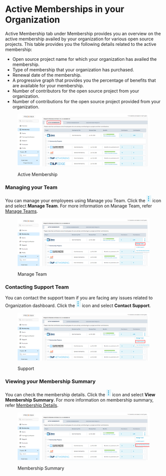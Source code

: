 # Active Memberships in your Organization

Active Membership tab under Membership provides you an overview on the active membership availed by your organization for various open source projects. This table provides you the following details related to the active membership:

* Open source project name for which your organization has availed the membership.
* Type of membership that your organization has purchased.
* Renewal date of the membership.
* A progressive graph that provides you the percentage of benefits that are available for your membership.
* Number of contributors for the open source project from your organization.
* Number of contributions for the open source project provided from your organization.

<figure><img src="../../.gitbook/assets/Member1.png" alt=""><figcaption><p>Active Membership</p></figcaption></figure>

### Managing your Team

You can manage your employees using Manage you Team. Click the <img src="../../.gitbook/assets/Icon (11).png" alt="" data-size="line"> icon and select **Manage Team**.  For more information on Manage Team, refer [Manage Teams](https://docs.linuxfoundation.org/lfx/organization-dashboard/employee-management).&#x20;

<figure><img src="../../.gitbook/assets/MM - Copy.png" alt=""><figcaption><p>Manage Team</p></figcaption></figure>

### Contacting Support Team

You can contact the support team if you are facing any issues related to Organization dashboard. Click the <img src="../../.gitbook/assets/Icon (3).png" alt="" data-size="line"> icon and select **Contact Support**.&#x20;

<figure><img src="../../.gitbook/assets/MM - Copy (2).png" alt=""><figcaption><p>Support</p></figcaption></figure>

### Viewing your Membership Summary

You can check the membership details.  Click the <img src="../../.gitbook/assets/Icon (8).png" alt="" data-size="line"> icon and select **View Membership Summary**.  For more information on membership summary,  refer [Membership Details](https://docs.linuxfoundation.org/lfx/organization-dashboard/projects/membership-details-of-a-project).&#x20;

<figure><img src="../../.gitbook/assets/MM (1).png" alt=""><figcaption><p>Membership Summary</p></figcaption></figure>
